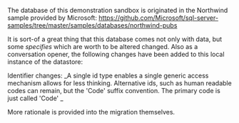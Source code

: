 ﻿The database of this demonstration sandbox is originated in the Northwind sample provided by Microsoft:
https://github.com/Microsoft/sql-server-samples/tree/master/samples/databases/northwind-pubs

It is sort-of a great thing that this database comes not only with data, but some _specifies_ which are worth to be altered changed. Also as a conversation opener, the following changes have been added to this local instance of the datastore:

Identifier changes:
_A single id type enables a single generic access mechanism allows for less thinking. Alternative ids, such as human readable codes can remain, but the 'Code' suffix convention. The primary code is just called 'Code' _

More rationale is provided into the migration themselves.


